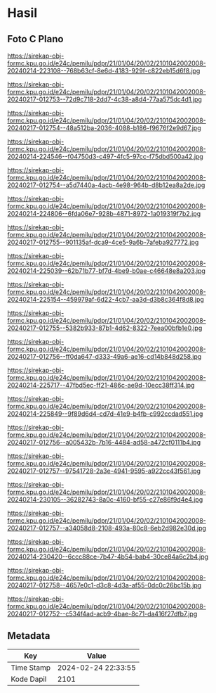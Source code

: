 # Hasil

## Foto C Plano

https://sirekap-obj-formc.kpu.go.id/e24c/pemilu/pdpr/21/01/04/20/02/2101042002008-20240214-223108--768b63cf-8e6d-4183-929f-c822eb15d6f8.jpg

https://sirekap-obj-formc.kpu.go.id/e24c/pemilu/pdpr/21/01/04/20/02/2101042002008-20240217-012753--72d9c718-2dd7-4c38-a8d4-77aa575dc4d1.jpg

https://sirekap-obj-formc.kpu.go.id/e24c/pemilu/pdpr/21/01/04/20/02/2101042002008-20240217-012754--48a512ba-2036-4088-b186-f9676f2e9d67.jpg

https://sirekap-obj-formc.kpu.go.id/e24c/pemilu/pdpr/21/01/04/20/02/2101042002008-20240214-224546--f04750d3-c497-4fc5-97cc-f75dbd500a42.jpg

https://sirekap-obj-formc.kpu.go.id/e24c/pemilu/pdpr/21/01/04/20/02/2101042002008-20240217-012754--a5d7440a-4acb-4e98-964b-d8b12ea8a2de.jpg

https://sirekap-obj-formc.kpu.go.id/e24c/pemilu/pdpr/21/01/04/20/02/2101042002008-20240214-224806--6fda06e7-928b-4871-8972-1a019319f7b2.jpg

https://sirekap-obj-formc.kpu.go.id/e24c/pemilu/pdpr/21/01/04/20/02/2101042002008-20240217-012755--901135af-dca9-4ce5-9a6b-7afeba927772.jpg

https://sirekap-obj-formc.kpu.go.id/e24c/pemilu/pdpr/21/01/04/20/02/2101042002008-20240214-225039--62b71b77-bf7d-4be9-b0ae-c46648e8a203.jpg

https://sirekap-obj-formc.kpu.go.id/e24c/pemilu/pdpr/21/01/04/20/02/2101042002008-20240214-225154--459979af-6d22-4cb7-aa3d-d3b8c364f8d8.jpg

https://sirekap-obj-formc.kpu.go.id/e24c/pemilu/pdpr/21/01/04/20/02/2101042002008-20240217-012755--5382b933-87b1-4d62-8322-7eea00bfb1e0.jpg

https://sirekap-obj-formc.kpu.go.id/e24c/pemilu/pdpr/21/01/04/20/02/2101042002008-20240217-012756--ff0da647-d333-49a6-ae16-cd14b848d258.jpg

https://sirekap-obj-formc.kpu.go.id/e24c/pemilu/pdpr/21/01/04/20/02/2101042002008-20240214-225717--47fbd5ec-ff21-486c-ae9d-10ecc38ff314.jpg

https://sirekap-obj-formc.kpu.go.id/e24c/pemilu/pdpr/21/01/04/20/02/2101042002008-20240214-225849--9f89d6d4-cd7d-41e9-b4fb-c992ccdad551.jpg

https://sirekap-obj-formc.kpu.go.id/e24c/pemilu/pdpr/21/01/04/20/02/2101042002008-20240217-012756--a005432b-7b16-4484-ad58-a472cf0111b4.jpg

https://sirekap-obj-formc.kpu.go.id/e24c/pemilu/pdpr/21/01/04/20/02/2101042002008-20240217-012757--97541728-2a3e-4941-9595-a922cc43f561.jpg

https://sirekap-obj-formc.kpu.go.id/e24c/pemilu/pdpr/21/01/04/20/02/2101042002008-20240214-230105--36282743-8a0c-4160-bf55-c27e86f9d4e4.jpg

https://sirekap-obj-formc.kpu.go.id/e24c/pemilu/pdpr/21/01/04/20/02/2101042002008-20240217-012757--a34058d8-2108-493a-80c8-6eb2d982e30d.jpg

https://sirekap-obj-formc.kpu.go.id/e24c/pemilu/pdpr/21/01/04/20/02/2101042002008-20240214-230420--6ccc88ce-7b47-4b54-bab4-30ce84a6c2b4.jpg

https://sirekap-obj-formc.kpu.go.id/e24c/pemilu/pdpr/21/01/04/20/02/2101042002008-20240217-012758--4657e0c1-d3c8-4d3a-af55-0dc0c26bc15b.jpg

https://sirekap-obj-formc.kpu.go.id/e24c/pemilu/pdpr/21/01/04/20/02/2101042002008-20240217-012752--c534f4ad-acb9-4bae-8c71-da416f27dfb7.jpg


## Metadata

| Key        | Value               |
| ---------- | ------------------- |
| Time Stamp | 2024-02-24 22:33:55 |
| Kode Dapil | 2101                |



